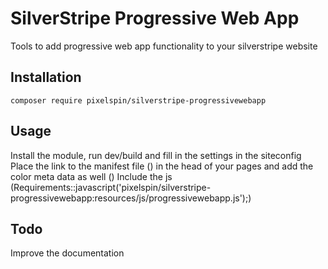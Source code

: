 # SilverStripe Progressive Web App

Tools to add progressive web app functionality to your silverstripe website

## Installation
```
composer require pixelspin/silverstripe-progressivewebapp
```

## Usage
Install the module, run dev/build and fill in the settings in the siteconfig
Place the link to the manifest file (<link rel="manifest" href="{$BaseHref}manifest.json">) in the head of your pages and add the color meta data as well (<meta name="theme-color" content="$SiteConfig.ManifestColor">)
Include the js (Requirements::javascript('pixelspin/silverstripe-progressivewebapp:resources/js/progressivewebapp.js');)

## Todo
Improve the documentation
